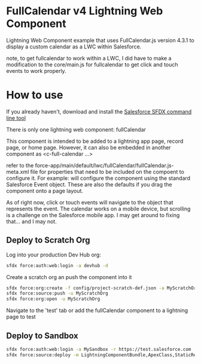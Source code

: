 # FullCalendar v4 Lightning Web Component

Lightning Web Component example that uses FullCalendar.js version 4.3.1 to display a custom calendar as a LWC within Salesforce.

note, to get fullcalendar to work within a LWC, I did have to make a modification to the core/main.js for fullcalendar to get click and touch events to work properly.

# How to use

If you already haven't, download and install the [Salesforce SFDX command line tool](https://developer.salesforce.com/tools/sfdxcli)

There is only one lightning web component:
fullCalendar

This component is intended to be added to a lightning app page, record page, or home page. However, it can also be embedded in another component as <c-full-calendar ...></c-full-calendar>

refer to the force-app/main/default/lwc/fullCalendar/fullCalendar.js-meta.xml file for properties that need to be included on the compoent to configure it. For example:
<c-full-calendar object-name="Event" title-field="Subject" start-field="StartDateTime" end-field="EndDateTime" all-day-field="IsAllDayEvent"></c-full-calendar>
will configure the component using the standard Salesforce Event object. 
These are also the defaults if you drag the component onto a page layout.

As of right now, click or touch events will navigate to the object that represents the event.
The calendar works on a mobile device, but scrolling is a challenge on the Salesforce mobile app. I may get around to fixing that... and I may not.


## Deploy to Scratch Org
Log into your production Dev Hub org:
```sh
sfdx force:auth:web:login -a devhub -d
```
Create a scratch org an push the component into it
```sh
sfdx force:org:create -f config/project-scratch-def.json -a MyScratchOrg
sfdx force:source:push -u MyScratchOrg
sfdx force:org:open -u MyScratchOrg
```
Navigate to the 'test' tab or add the fullCalendar component to a lightning page to test

## Deploy to Sandbox
```sh
sfdx force:auth:web:login -a MySandbox -r https://test.salesforce.com
sfdx force:source:deploy -m LightningComponentBundle,ApexClass,StaticResource -u MySandbox
```

